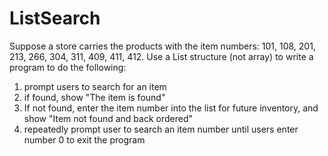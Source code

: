 # ListSearch

Suppose a store carries the products with the item numbers:  101,  108,  201,  213,  266,  304,  311,  409,  411,  412. Use a List structure (not array) to write a program to do the following:

1. prompt users to search for an item
2. if found, show "The item is found" 
3. If not found, enter the item number into the list for future inventory, and show "Item not found and back ordered"
4. repeatedly prompt user to search an item number until users enter number 0 to exit the program
